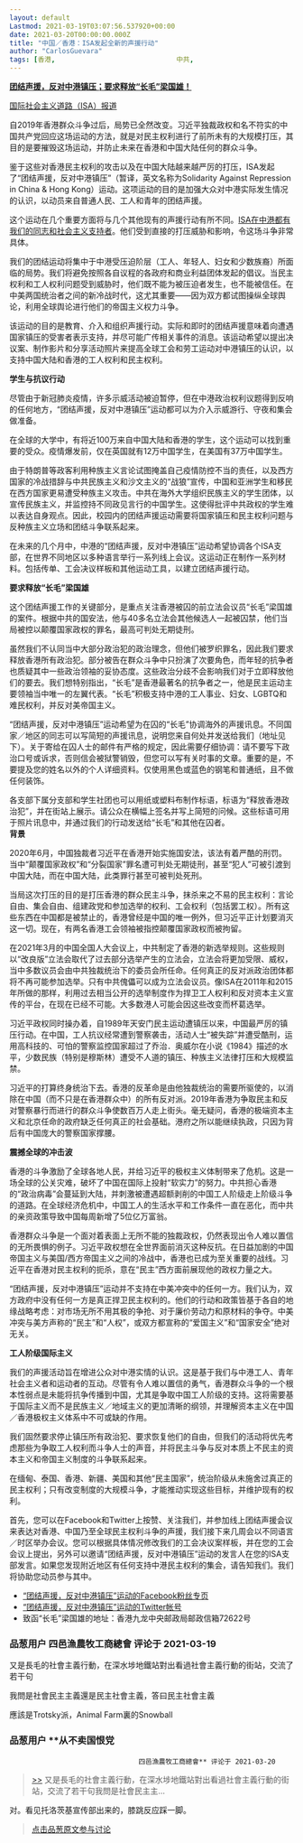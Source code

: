 ```yaml
---
layout: default
Lastmod: 2021-03-19T03:07:56.537920+00:00
date: 2021-03-20T00:00:00.000Z
title: "中国／香港：ISA发起全新的声援行动"
author: "CarlosGuevara"
tags: [香港,								中共,								中国,								民主,								泛民主派,								国安法]
---
```


**[团结声援，反对中港镇压；要求释放“长毛”梁国雄！]( "https://chinaworker.info/cn/2021/03/18/26805/")**  
  
[国际社会主义道路（ISA）报道]( "https://internationalsocialist.net/en/")  
  
自2019年香港群众斗争过后，局势已全然改变。习近平独裁政权和名不符实的中国共产党回应这场运动的方法，就是对民主权利进行了前所未有的大规模打压，其目的是要摧毁这场运动，并防止未来在香港和中国大陆任何的群众斗争。  
  
鉴于这些对香港民主权利的攻击以及在中国大陆越来越严厉的打压，ISA发起了“团结声援，反对中港镇压”（暂译，英文名称为Solidarity Against Repression in China & Hong Kong）运动。这项运动的目的是加强大众对中港实际发生情况的认识，以动员来自普通人民、工人和青年的团结声援。  
  
这个运动在几个重要方面将与几个其他现有的声援行动有所不同。[ISA在中港都有我们的同志和社会主义支持者]( "https://chinaworker.info/cn/")。他们受到直接的打压威胁和影响，令这场斗争非常具体。  
  
我们的团结运动将集中于中港受压迫阶层（工人、年轻人、妇女和少数族裔）所面临的局势。我们将避免按照各自议程的各政府和商业利益团体发起的倡议。当民主权利和工人权利问题受到威胁时，他们既不能为被压迫者发生，也不能被信任。在中美两国统治者之间的新冷战时代，这尤其重要——因为双方都试图操纵全球舆论，利用全球舆论进行他们的帝国主义权力斗争。  
  
该运动的目的是教育、介入和组织声援行动。实际和即时的团结声援意味着向遭遇国家镇压的受害者表示支持，并尽可能广传相关事件的消息。该运动希望以提出决议案、制作影片和分享活动照片来提高全球工会和劳工运动对中港镇压的认识，以支持中国大陆和香港的工人权利和民主权利。  
  
  
**学生与抗议行动**  
  
尽管由于新冠肺炎疫情，许多示威活动被迫暂停，但在中港政治权利议题得到反响的任何地方，“团结声援，反对中港镇压”运动都可以为介入示威游行、守夜和集会做准备。  
  
在全球的大学中，有将近100万来自中国大陆和香港的学生，这个运动可以找到重要的受众。疫情爆发前，仅在英国就有12万中国学生，在美国有37万中国学生。  
  
由于特朗普等政客利用种族主义言论试图掩盖自己疫情防控不当的责任，以及西方国家的冷战措辞与中共民族主义和沙文主义的“战狼”宣传，中国和亚洲学生和移民在西方国家更易遭受种族主义攻击。中共在海外大学组织民族主义的学生团体，以宣传民族主义，并监控持不同政见言行的中国学生。这使得批评中共政权的学生难以表达自身观点。因此，校园内的团结声援运动需要将国家镇压和民主权利问题与反种族主义立场和团结斗争联系起来。  
  
在未来的几个月中，中港的“团结声援，反对中港镇压”运动希望协调各个ISA支部，在世界不同地区以多种语言举行一系列线上会议。这运动正在制作一系列材料。包括传单、工会决议样板和其他运动工具，以建立团结声援行动。  
  
**要求释放“长毛”梁国雄**  
  
这个团结声援工作的关键部分，是重点关注香港被囚的前立法会议员“长毛”梁国雄的案件。根据中共的国安法，他与40多名立法会其他候选人一起被囚禁，他们当局被控以颠覆国家政权的罪名，最高可判处无期徒刑。  
  
虽然我们不认同当中大部分政治犯的政治理念，但他们被罗织罪名，因此我们要求释放香港所有政治犯。部分被告在群众斗争中只扮演了次要角色，而年轻的抗争者也质疑其中一些政治领袖的妥协态度。这些政治分歧不会影响我们对于立即释放他们的要去。我们想特别指出，“长毛”是香港最著名的抗争者之一，他是民主运动主要领袖当中唯一的左翼代表。“长毛”积极支持中港的工人事业、妇女、LGBTQ和难民权利，并反对美帝国主义。  
  
“团结声援，反对中港镇压”运动希望为在囚的“长毛”协调海外的声援讯息。不同国家／地区的同志可以写简短的声援讯息，说明您来自何处并发送给我们（地址见下）。关于寄给在囚人士的邮件有严格的规定，因此需要仔细协调：请不要写下政治口号或诉求，否则信会被狱警销毁，但您可以写有关时事的文章。重要的是，不要提及您的姓名以外的个人详细资料。仅使用黑色或蓝色的钢笔和普通纸，且不做任何装饰。  
  
各支部下属分支部和学生社团也可以用纸或塑料布制作标语，标语为“释放香港政治犯”，并在街站上展示。请公众在横幅上签名并写上简短的问候。这些标语可用于照片讯息中，并通过我们的行动发送给“长毛”和其他在囚者。  
**背景**  
  
2020年6月，中国独裁者习近平在香港开始实施国安法，该法有着严酷的刑罚。当中“颠覆国家政权”和“分裂国家”罪名遭可判处无期徒刑，甚至“犯人”可被引渡到中国大陆，而在中国大陆，此类罪行甚至可被判处死刑。  
  
当局这次打压的目的是打压香港的群众民主斗争，抹杀来之不易的民主权利：言论自由、集会自由、组建政党和参加选举的权利、工会权利（包括罢工权）。所有这些东西在中国都是被禁止的，香港曾经是中国的唯一例外，但习近平正计划要消灭这一切。现在，有两名香港工会领袖被指控颠覆国家政权而被拘留。  
  
在2021年3月的中国全国人大会议上，中共制定了香港的新选举规则。这些规则以“改良版”立法会取代了过去部分选举产生的立法会，立法会将更加受限、威权，当中多数议员会由中共独裁统治下的委员会所任命。任何真正的反对派政治团体都将不再可能参加选举。只有中共傀儡可以成为立法会议员。像ISA在2011年和2015年所做的那样，利用过去相当公开的选举制度作为捍卫工人权利和反对资本主义宣传的平台，在现在已经不可能。大多数港人可能会因这些改变而杯葛选举。  
  
习近平政权同时操办着，自1989年天安门民主运动遭镇压以来，中国最严厉的镇压行动。在中国，工人抗议经常遭到警察袭击，活动人士“被失踪”并遭受酷刑，运用高科技的、可怕的警察监控国家超过了乔治．奥威尔在小说《1984》描述的水平，少数民族（特别是穆斯林）遭受不人道的镇压、种族主义法律打压和大规模监禁。  
  
习近平的打算终身统治下去。香港的反革命是由他独裁统治的需要所驱使的，以消除在中国（而不只是在香港群众中）的所有反对派。2019年香港为争取民主和反对警察暴行而进行的群众斗争使数百万人走上街头。毫无疑问，香港的极端资本主义和北京任命的政府缺乏任何真正的社会基础。港府之所以能继续执政，只因为背后有中国庞大的警察国家撑腰。  
  
**震撼全球的冲击波**  
  
香港的斗争激励了全球各地人民，并给习近平的极权主义体制带来了危机。这是一场全球的公关灾难，破坏了中国在国际上投射“软实力”的努力。中共担心香港的“政治病毒”会蔓延到大陆，并刺激被遭遇超额剥削的中国工人阶级走上阶级斗争的道路。在全球经济危机中，中国工人的生活水平和工作条件一直在恶化，而中共的亲资政策导致中国每周新增了5位亿万富翁。  
  
香港群众斗争是一个面对着表面上无所不能的独裁政权，仍然表现出令人难以置信的无所畏惧的例子。习近平政权想在全世界面前消灭这种反抗。在日益加剧的中国帝国主义与美国/西方帝国主义之间的冷战中，香港也已成为至关重要的战线。习近平在香港对民主权利的扼杀，意在“民主”西方面前展现他的政权力量之大。  
  
“团结声援，反对中港镇压”运动并不支持在中美冲突中的任何一方。我们认为，双方政府中没有任何一方是真正捍卫民主权利的。他们的行动和政策皆基于各自的地缘战略考虑：对市场无所不用其极的争抢、对于廉价劳动力和原材料的争夺。中美冲突与美方声称的“民主”和“人权”，或双方都宣称的“爱国主义”和“国家安全”绝对无关。  
  
**工人阶级国际主义**  
  
我们的声援活动旨在增进公众对中港实情的认识。这是基于我们与中港工人、青年社会主义者和运动者的互动。尽管有令人难以置信的勇气，香港群众斗争的一个根本性弱点是未能将抗争传播到中国，尤其是争取中国工人阶级的支持。这将需要基于国际主义而不是民族主义／地域主义的更加清晰的纲领，并理解资本主义在中国／香港极权主义体系中不可或缺的作用。  
  
我们固然要求停止镇压所有政治犯、要求恢复他们的自由，但我们的活动将优先考虑那些为争取工人权利而斗争人士的声音，并将民主斗争与反对本质上不民主的资本主义和帝国主义制度的斗争联系起来。  
  
在缅甸、泰国、香港、新疆、美国和其他“民主国家”，统治阶级从未施舍过真正的民主权利；只有改变制度的大规模斗争，才能推动实现这些目标，并维护现有的权利。  
  
首先，您可以在Facebook和Twitter上按赞、关注我们，并参加线上团结声援会议来表达对香港、中国乃至全球民主权利斗争的声援，我们接下来几周会以不同语言／时区举办会议。您可以根据具体情况修改我们的工会决议案样板，并在您的工会会议上提出，另外可以邀请“团结声援，反对中港镇压”运动的发言人在您的ISA支部发言。如果您发现附近地区有任何支持中港民主权利的集会，请告知我们。我们将协助您动员参与其中。  
  

*   [“团结声援，反对中港镇压”运动的Facebook粉丝专页]( "https://www.facebook.com/hkrepression")
*   [“团结声援，反对中港镇压”运动的Twitter帐号]( "https://twitter.com/SolidarityHong")
*   致函“长毛”梁国雄的地址：香港九龙中央邮政局邮政信箱72622号

            
### 品葱用户 **四邑漁農牧工商總會** 评论于 2021-03-19
        
又是長毛的社會主義行動，在深水埗地鐵站對出看過社會主義行動的街站，交流了若干句  
  
我問是社會民主主義還是民主社會主義，答曰民主社會主義  
  
應該是Trotsky派，Animal Farm裏的Snowball
        


            
### 品葱用户 **从不卖国恨党				
									四邑漁農牧工商總會** 评论于 2021-03-20
        
> [\>>]( "/article/item_id-617857#") 又是長毛的社會主義行動，在深水埗地鐵站對出看過社會主義行動的街站，交流了若干句我問是社會民主主...

  
  
  
对。看见托洛茨基宣传部出来的，膝跳反应踩一脚。
        






> [点击品葱原文参与讨论](https://pincong.rocks/article/30500)

